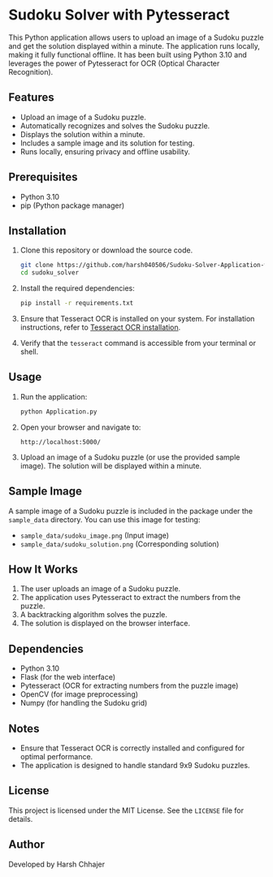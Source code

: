 # Sudoku Solver with Pytesseract

This Python application allows users to upload an image of a Sudoku puzzle and get the solution displayed within a minute. The application runs locally, making it fully functional offline. It has been built using Python 3.10 and leverages the power of Pytesseract for OCR (Optical Character Recognition).

## Features
- Upload an image of a Sudoku puzzle.
- Automatically recognizes and solves the Sudoku puzzle.
- Displays the solution within a minute.
- Includes a sample image and its solution for testing.
- Runs locally, ensuring privacy and offline usability.

## Prerequisites
- Python 3.10
- pip (Python package manager)

## Installation
1. Clone this repository or download the source code.
   ```bash
   git clone https://github.com/harsh040506/Sudoku-Solver-Application-with-OCR
   cd sudoku_solver
   ```

2. Install the required dependencies:
   ```bash
   pip install -r requirements.txt
   ```

3. Ensure that Tesseract OCR is installed on your system. For installation instructions, refer to [Tesseract OCR installation](https://github.com/tesseract-ocr/tesseract).

4. Verify that the `tesseract` command is accessible from your terminal or shell.

## Usage
1. Run the application:
   ```bash
   python Application.py
   ```

2. Open your browser and navigate to:
   ```
   http://localhost:5000/
   ```

3. Upload an image of a Sudoku puzzle (or use the provided sample image). The solution will be displayed within a minute.

## Sample Image
A sample image of a Sudoku puzzle is included in the package under the `sample_data` directory. You can use this image for testing:

- `sample_data/sudoku_image.png` (Input image)
- `sample_data/sudoku_solution.png` (Corresponding solution)

## How It Works
1. The user uploads an image of a Sudoku puzzle.
2. The application uses Pytesseract to extract the numbers from the puzzle.
3. A backtracking algorithm solves the puzzle.
4. The solution is displayed on the browser interface.

## Dependencies
- Python 3.10
- Flask (for the web interface)
- Pytesseract (OCR for extracting numbers from the puzzle image)
- OpenCV (for image preprocessing)
- Numpy (for handling the Sudoku grid)

## Notes
- Ensure that Tesseract OCR is correctly installed and configured for optimal performance.
- The application is designed to handle standard 9x9 Sudoku puzzles.

## License
This project is licensed under the MIT License. See the `LICENSE` file for details.

## Author
Developed by Harsh Chhajer
